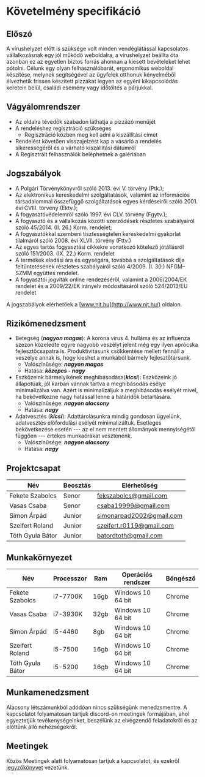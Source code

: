 
# Követelmény specifikáció
## Előszó
A vírushelyzet előtt is szüksége volt minden vendéglátással kapcsolatos vállalkozásnak egy jól működő weboldalra, a vírushelyzet beállta óta azonban ez az egyetlen biztos forrás ahonnan a kiesett bevételeket lehet pótolni. Célunk egy olyan felhasználóbarát, ergonomikus weboldal készítése, melynek segítségével az ügyfelek otthonuk kényelméből élvezhetik frissen készített pizzákat legyen az egyéni kikapcsolódás keretein belül, családi esemény vagy időtöltés a párjukkal.
## Vágyálomrendszer
* Az oldalra tévedők szabadon láthatja a pizzázó menüjét
* A rendeléshez regisztráció szükséges
	* Regisztráció közben meg kell adni a kiszállítási címet
* Rendelést követően visszajelzést kap a vásárló a rendelés sikerességéről és a várható kiszállítási dátumról
* A Regisztrált felhasználók beléphetnek a galériában

## Jogszabályok
* A Polgári Törvénykönyvről szóló 2013. évi V. törvény (Ptk.);
* Az elektronikus kereskedelmi szolgáltatások, valamint az információs társadalommal összefüggő szolgáltatások egyes kérdéseiről szóló 2001. évi CVIII. törvény (Ektv.);
* A fogyasztóvédelemről szóló 1997. évi CLV. törvény (Fgytv.);
* A fogyasztó és a vállalkozás közötti szerződések részletes szabályairól szóló 45/2014. (II. 26.) Korm. rendelet;
* A fogyasztókkal szembeni tisztességtelen kereskedelmi gyakorlat tilalmáról szóló 2008. évi XLVII. törvény (Fttv.)
* Az egyes tartós fogyasztási cikkekre vonatkozó kötelező jótállásról szóló 151/2003. (IX. 22.) Korm. rendelet
* A termékek eladási ára és egységára, továbbá a szolgáltatások díja feltüntetésének részletes szabályairól szóló 4/2009. (I. 30.) NFGM–SZMM együttes rendelet.
* A fogyasztói jogviták online rendezéséről, valamint a 2006/2004/EK rendelet és a 2009/22/EK irányelv módosításáról szóló 524/2013/EU rendelet

A jogszabályok elérhetőek a  [www.njt.hu](http://www.njt.hu/)  oldalon.
## Rizikómenedzsment
* Betegség (***nagyon magas***): A korona vírus 4. hulláma és az influenza szezon közeledte egyre nagyobb veszélyt jelent még egy ilyen aprócska fejlesztőcsapatra is. Produktivitásunk csökkentése mellett fennáll a veszélye annak is, hogy kieshet a munkából bármely fejlesztőtársunk. 
	* Valószínűsége: ***nagyon magas***
	* Hatása: ***közepes - nagy***
* Eszközeink bármelyikének meghibásodása(***kicsi***): Eszközeink jó állapotúak, jól karban vannak tartva a meghibásodás esélye minimalizálva van. Azért is minimalizáljuk a meghibásodás esélyét mivel, ha bekövetkezne nagy hatással lenne a határidők betartására.
	* Valószínűsége: ***nagyon alacsony***
	* Hatása: ***nagy***
* Adatvesztés (***kicsi***): Adattárolásunkra mindig gondosan ügyelünk, adatvesztés előfordulási esélyét minimalizáltuk. Esetleges bekövetkezése esetén --- az el nem mentett állományok mennyiségétől függően --- értékes munkaórákat vesztenénk.
	* Valószínűsége: ***nagyon alacsony***
	* Hatása: ***nagy***
## Projektcsapat
|Név				|Beosztás		|Elérhetőség				|
|-------------------|---------------|---------------------------|
|Fekete Szabolcs	|Senor			|fekszabolcs@gmail.com		|
|Vasas Csaba		|Senor			|csaba19999@gmail.com		|
|Simon Árpád		|Junior			|simonarpad2002@gmail.com	|
|Szeifert Roland	|Junior			|szeifert.r0119@gmail.com	|
|Tóth Gyula Bátor	|Junior			|batordtoth@gmail.com		|
## Munkakörnyezet
|Név				|Processzor		|Ram	|Operációs rendszer |Böngésző	|
|-------------------|---------------|-------|-------------------|-----------|
|Fekete Szabolcs	|i7-7700K		|16gb	|Windows 10 64 bit	|Chrome		|
|Vasas Csaba		|i7-3930K		|32gb	|Windows 10 64 bit	|Chrome		|
|Simon Árpád		|i5-4460		|8gb	|Windows 10 64 bit	|Chrome		|
|Szeifert Roland	|i5-7500		|16gb	|Windows 10 64 bit	|Chrome		|
|Tóth Gyula Bátor	|i5-5200		|16gb	|Windows 10 64 bit	|Chrome		|
## Munkamenedzsment
Alacsony létszámunkból adódóan nincs szükségünk menedzsmentre. A kapcsolatot folyamatosan tartjuk discord-on meetingek formájában, ahol egyeztetjük tevékenységeinket, beszélünk az elvégzendő feladatokról és az előttünk álló nehézségekről.
## Meetingek
Közös Meetingek alatt folyamatosan tartjuk a kapcsolatot, és ezekről [jegyzőkönyvet](https://github.com/FeketeSz96/Placeholder-Message/blob/main/Dokumentacio/Jegyzokonyv.md "Jegyzokonyv.md") vezetünk.